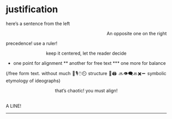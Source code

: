 # justification

<div style=""display:flex; flex-direction: column"">
<p style="text-align: left">
here’s a sentence from the left
</p>
<p style="text-align: right">
An opposite one on the right 
</p>
<p style="text-align: left">
precedence! use a ruler!
</p>


<p style="text-align: center">
        keep it centered, let the reader decide
</p>


* one point for alignment
  ** another for free text
    *** one more for balance

<p style="text-align: justify">
(/free form text.   without much 📠🎙️🖱️⏲️ structure 💽🖨️ 🔜👁️‍🗨️🔙✖️➖ symbolic  
etymology of ideographs)
</p>


<p style="text-align: center">
that’s chaotic! you must align!
</p>

<br/>
                A LINE!

<hr/>

</div>